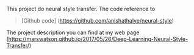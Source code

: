 This project do neural style transfer.
The code reference to 
> [Github code] (https://github.com/anishathalye/neural-style)

The project description you can find at my web page (https://marswatson.github.io/2017/05/26/Deep-Learning-Neural-Style-Transfer/)
